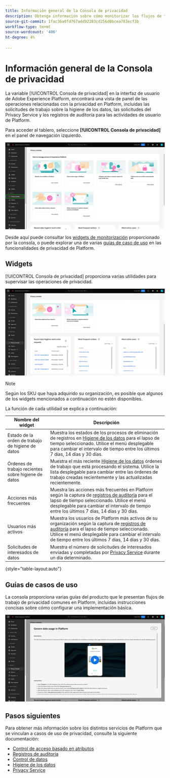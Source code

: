```yaml
---
title: Información general de la Consola de privacidad
description: Obtenga información sobre cómo monitorizar los flujos de trabajo relacionados con la privacidad en la interfaz de usuario de Adobe Experience Platform.
source-git-commit: 1fac36a0fd767add92283cd256d8bcea783ecf3b
workflow-type: tm+mt
source-wordcount: '406'
ht-degree: 4%

---
```


# Información general de la Consola de privacidad

La variable [!UICONTROL Consola de privacidad] en la interfaz de usuario de Adobe Experience Platform, encontrará una vista de panel de las operaciones relacionadas con la privacidad en Platform, incluidas las solicitudes de trabajo sobre la higiene de los datos, las solicitudes del Privacy Service y los registros de auditoría para las actividades de usuario de Platform.

Para acceder al tablero, seleccione **[!UICONTROL Consola de privacidad]** en el panel de navegación izquierdo.

![Imagen que muestra [!UICONTROL Consola de privacidad] seleccionado en la navegación izquierda dentro de la interfaz de usuario de Platform](../images/governance-privacy-security/privacy-console/left-nav.png)

Desde aquí puede consultar los [widgets de monitorización](#widgets) proporcionado por la consola, o puede explorar una de varias [guías de caso de uso](#use-case-guides) en las funcionalidades de privacidad de Platform.

## Widgets

[!UICONTROL Consola de privacidad] proporciona varias utilidades para supervisar las operaciones de privacidad.

![Imagen que muestra [!UICONTROL Consola de privacidad] seleccionado en la navegación izquierda dentro de la interfaz de usuario de Platform](../images/governance-privacy-security/privacy-console/widgets.png)

>[!NOTE]
>
>Según los SKU que haya adquirido su organización, es posible que algunos de los widgets mencionados a continuación no estén disponibles.

La función de cada utilidad se explica a continuación:

| Nombre del widget | Descripción |
| --- | --- |
| Estado de la orden de trabajo de higiene de datos | Muestra los estados de los procesos de eliminación de registros en [Higiene de los datos](../../hygiene/home.md) para el lapso de tiempo seleccionado. Utilice el menú desplegable para cambiar el intervalo de tiempo entre los últimos 7 días, 14 días y 30 días. |
| Órdenes de trabajo recientes sobre higiene de datos | Muestra el más reciente [Higiene de los datos](../../hygiene/home.md) órdenes de trabajo que está procesando el sistema. Utilice la lista desplegable para cambiar entre las órdenes de trabajo creadas recientemente y las actualizadas recientemente. |
| Acciones más frecuentes | Muestra las acciones más frecuentes en Platform según la captura de [registros de auditoría](./audit-logs/overview.md) para el lapso de tiempo seleccionado. Utilice el menú desplegable para cambiar el intervalo de tiempo entre los últimos 7 días, 14 días y 30 días. |
| Usuarios más activos | Muestra los usuarios de Platform más activos de su organización según la captura de [registros de auditoría](./audit-logs/overview.md) para el lapso de tiempo seleccionado. Utilice el menú desplegable para cambiar el intervalo de tiempo entre los últimos 7 días, 14 días y 30 días. |
| Solicitudes de interesados de datos | Muestra el número de solicitudes de interesados enviadas y completadas por [Privacy Service](../../privacy-service/home.md) durante un día determinado. |

{style=&quot;table-layout:auto&quot;}

## Guías de casos de uso

La consola proporciona varias guías del producto que le presentan flujos de trabajo de privacidad comunes en Platform, incluidas instrucciones concisas sobre cómo configurar una implementación básica.

![Imagen que muestra [!UICONTROL Consola de privacidad] seleccionado en la navegación izquierda dentro de la interfaz de usuario de Platform](../images/governance-privacy-security/privacy-console/use-case-guide.png)

## Pasos siguientes

Para obtener más información sobre los distintos servicios de Platform que se vinculan a casos de uso de privacidad, consulte la siguiente documentación:

* [Control de acceso basado en atributos](../../access-control/abac/overview.md)
* [Registros de auditoría](./audit-logs/overview.md)
* [Control de datos](../../data-governance/home.md)
* [Higiene de los datos](../../hygiene/home.md)
* [Privacy Service](../../privacy-service/home.md)
